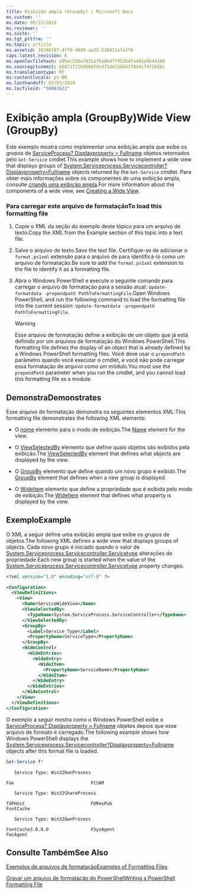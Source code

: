 ```yaml
---
title: Exibição ampla (GroupBy) | Microsoft Docs
ms.custom: ''
ms.date: 09/13/2016
ms.reviewer: ''
ms.suite: ''
ms.tgt_pltfrm: ''
ms.topic: article
ms.assetid: 39388197-4ff9-4889-aa32-526011afa1f6
caps.latest.revision: 6
ms.openlocfilehash: e95ec550a7815a76a8bd7f9526dfa405a9644360
ms.sourcegitcommit: b6871f21bd666f9cd71dd336bb3f844cf472b56c
ms.translationtype: MT
ms.contentlocale: pt-BR
ms.lasthandoff: 02/03/2019
ms.locfileid: "56861622"
---
```

# <a name="wide-view-groupby"></a><span data-ttu-id="c957e-102">Exibição ampla (GroupBy)</span><span class="sxs-lookup"><span data-stu-id="c957e-102">Wide View (GroupBy)</span></span>

<span data-ttu-id="c957e-103">Este exemplo mostra como implementar uma exibição ampla que exibe os grupos de [ServiceProcess? Displayproperty = Fullname](/dotnet/api/System.ServiceProcess.ServiceController) objetos retornados pelo `Get-Service` cmdlet.</span><span class="sxs-lookup"><span data-stu-id="c957e-103">This example shows how to implement a wide view that displays groups of [System.Serviceprocess.Servicecontroller?Displayproperty=Fullname](/dotnet/api/System.ServiceProcess.ServiceController) objects returned by the `Get-Service` cmdlet.</span></span> <span data-ttu-id="c957e-104">Para obter mais informações sobre os componentes de uma exibição ampla, consulte [criando uma exibição ampla](./creating-a-wide-view.md).</span><span class="sxs-lookup"><span data-stu-id="c957e-104">For more information about the components of a wide view, see [Creating a Wide View](./creating-a-wide-view.md).</span></span>

### <a name="to-load-this-formatting-file"></a><span data-ttu-id="c957e-105">Para carregar este arquivo de formatação</span><span class="sxs-lookup"><span data-stu-id="c957e-105">To load this formatting file</span></span>

1. <span data-ttu-id="c957e-106">Copie o XML da seção do exemplo deste tópico para um arquivo de texto.</span><span class="sxs-lookup"><span data-stu-id="c957e-106">Copy the XML from the Example section of this topic into a text file.</span></span>

2. <span data-ttu-id="c957e-107">Salve o arquivo de texto.</span><span class="sxs-lookup"><span data-stu-id="c957e-107">Save the text file.</span></span> <span data-ttu-id="c957e-108">Certifique-se de adicionar o `format.ps1xml` extensão para o arquivo de para identificá-lo como um arquivo de formatação.</span><span class="sxs-lookup"><span data-stu-id="c957e-108">Be sure to add the `format.ps1xml` extension to the file to identify it as a formatting file.</span></span>

3. <span data-ttu-id="c957e-109">Abra o Windows PowerShell e execute o seguinte comando para carregar o arquivo de formatação para a sessão atual: `Update-formatdata -prependpath PathToFormattingFile`.</span><span class="sxs-lookup"><span data-stu-id="c957e-109">Open Windows PowerShell, and run the following command to load the formatting file into the current session: `Update-formatdata -prependpath PathToFormattingFile`.</span></span>

   > [!WARNING]
   > <span data-ttu-id="c957e-110">Esse arquivo de formatação define a exibição de um objeto que já está definido por um arquivos de formatação do Windows PowerShell.</span><span class="sxs-lookup"><span data-stu-id="c957e-110">This formatting file defines the display of an object that is already defined by a Windows PowerShell formatting files.</span></span> <span data-ttu-id="c957e-111">Você deve usar o `prependPath` parâmetro quando você executar o cmdlet, e você não pode carregar essa formatação de arquivo como um módulo.</span><span class="sxs-lookup"><span data-stu-id="c957e-111">You must use the `prependPath` parameter when you run the cmdlet, and you cannot load this formatting file as a module.</span></span>

## <a name="demonstrates"></a><span data-ttu-id="c957e-112">Demonstra</span><span class="sxs-lookup"><span data-stu-id="c957e-112">Demonstrates</span></span>

<span data-ttu-id="c957e-113">Esse arquivo de formatação demonstra os seguintes elementos XML:</span><span class="sxs-lookup"><span data-stu-id="c957e-113">This formatting file demonstrates the following XML elements:</span></span>

- <span data-ttu-id="c957e-114">O [nome](./name-element-for-view-format.md) elemento para o modo de exibição.</span><span class="sxs-lookup"><span data-stu-id="c957e-114">The [Name](./name-element-for-view-format.md) element for the view.</span></span>

- <span data-ttu-id="c957e-115">O [ViewSelectedBy](./viewselectedby-element-format.md) elemento que define quais objetos são exibidos pela exibição.</span><span class="sxs-lookup"><span data-stu-id="c957e-115">The [ViewSelectedBy](./viewselectedby-element-format.md) element that defines what objects are displayed by the view.</span></span>

- <span data-ttu-id="c957e-116">O [GroupBy](./groupby-element-for-view-format.md) elemento que define quando um novo grupo é exibido.</span><span class="sxs-lookup"><span data-stu-id="c957e-116">The [GroupBy](./groupby-element-for-view-format.md) element that defines when a new group is displayed.</span></span>

- <span data-ttu-id="c957e-117">O [WideItem](./wideitem-element-for-widecontrol-format.md) elemento que define a propriedade que é exibida pelo modo de exibição.</span><span class="sxs-lookup"><span data-stu-id="c957e-117">The [WideItem](./wideitem-element-for-widecontrol-format.md) element that defines what property is displayed by the view.</span></span>

## <a name="example"></a><span data-ttu-id="c957e-118">Exemplo</span><span class="sxs-lookup"><span data-stu-id="c957e-118">Example</span></span>

<span data-ttu-id="c957e-119">O XML a seguir define uma exibição ampla que exibe os grupos de objetos.</span><span class="sxs-lookup"><span data-stu-id="c957e-119">The following XML defines a wide view that displays groups of objects.</span></span> <span data-ttu-id="c957e-120">Cada novo grupo é iniciado quando o valor de [System.Serviceprocess.Servicecontroller.Servicetype](/dotnet/api/System.ServiceProcess.ServiceController.ServiceType) alterações de propriedade.</span><span class="sxs-lookup"><span data-stu-id="c957e-120">Each new group is started when the value of the [System.Serviceprocess.Servicecontroller.Servicetype](/dotnet/api/System.ServiceProcess.ServiceController.ServiceType) property changes.</span></span>

```xml
<?xml version="1.0" encoding="utf-8" ?>

<Configuration>
  <ViewDefinitions>
    <View>
      <Name>ServiceWideView</Name>
      <ViewSelectedBy>
        <TypeName>System.ServiceProcess.ServiceController</TypeName>
      </ViewSelectedBy>
      <GroupBy>
        <Label>Service Type</Label>
        <PropertyName>ServiceType</PropertyName>
      </GroupBy>
      <WideControl>
        <WideEntries>
          <WideEntry>
            <WideItem>
              <PropertyName>ServiceName</PropertyName>
            </WideItem>
          </WideEntry>
        </WideEntries>
      </WideControl>
    </View>
  </ViewDefinitions>
</Configuration>
```

<span data-ttu-id="c957e-121">O exemplo a seguir mostra como o Windows PowerShell exibe o [ServiceProcess? Displayproperty = Fullname](/dotnet/api/System.ServiceProcess.ServiceController) objetos depois que esse arquivo de formato é carregado.</span><span class="sxs-lookup"><span data-stu-id="c957e-121">The following example shows how Windows PowerShell displays the [System.Serviceprocess.Servicecontroller?Displayproperty=Fullname](/dotnet/api/System.ServiceProcess.ServiceController) objects after this format file is loaded.</span></span>

```powershell
Get-Service f*
```

```output
   Service Type: Win32OwnProcess

Fax                             FCSAM

   Service Type: Win32ShareProcess

fdPHost                         FDResPub
FontCache

   Service Type: Win32OwnProcess

FontCache3.0.0.0                FSysAgent
FwcAgent
```

## <a name="see-also"></a><span data-ttu-id="c957e-122">Consulte Também</span><span class="sxs-lookup"><span data-stu-id="c957e-122">See Also</span></span>

[<span data-ttu-id="c957e-123">Exemplos de arquivos de formatação</span><span class="sxs-lookup"><span data-stu-id="c957e-123">Examples of Formatting Files</span></span>](./examples-of-formatting-files.md)

[<span data-ttu-id="c957e-124">Gravar um arquivo de formatação do PowerShell</span><span class="sxs-lookup"><span data-stu-id="c957e-124">Writing a PowerShell Formatting File</span></span>](./writing-a-powershell-formatting-file.md)

